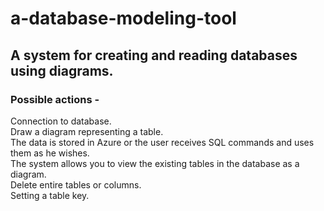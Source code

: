 # a-database-modeling-tool
## A system for creating and reading databases using diagrams.  
### Possible actions -  
Connection to database.  
Draw a diagram representing a table.  
The data is stored in Azure or the user receives SQL commands and uses them as he wishes.  
The system allows you to view the existing tables in the database as a diagram.  
Delete entire tables or columns.  
Setting a table key.  
